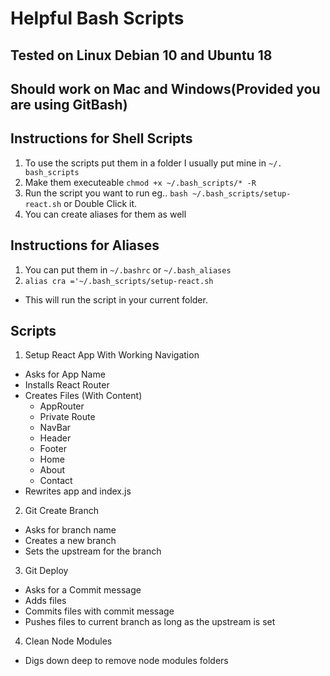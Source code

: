 # Helpful Bash Scripts

## Tested on Linux Debian 10 and Ubuntu 18
## Should work on Mac and Windows(Provided you are using GitBash)

## Instructions for Shell Scripts
1. To use the scripts put them in a folder I usually put mine in `~/.
bash_scripts`
2. Make them executeable `chmod +x ~/.bash_scripts/* -R`
3. Run the script you want to run eg.. `bash ~/.bash_scripts/setup-react.sh` or Double Click it.
4. You can create aliases for them as well

## Instructions for Aliases
1. You can put them in `~/.bashrc` or `~/.bash_aliases`
2. `alias cra ='~/.bash_scripts/setup-react.sh`
- This will run the script in your current folder.

## Scripts
1. Setup React App With Working Navigation
- Asks for App Name
- Installs React Router
- Creates Files (With Content)
  * AppRouter
  * Private Route
  * NavBar
  * Header
  * Footer
  * Home
  * About
  * Contact
- Rewrites app and index.js
2. Git Create Branch
- Asks for branch name
- Creates a new branch
- Sets the upstream for the branch
3. Git Deploy
- Asks for a Commit message
- Adds files
- Commits files with commit message
- Pushes files to current branch as long as the upstream is set
4. Clean Node Modules
- Digs down deep to remove node modules folders
